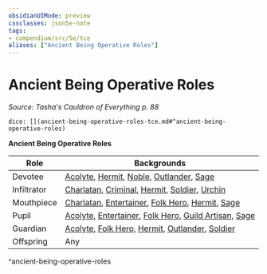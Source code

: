 ```yaml
---
obsidianUIMode: preview
cssclasses: json5e-note
tags:
- compendium/src/5e/tce
aliases: ["Ancient Being Operative Roles"]
---
```

# Ancient Being Operative Roles
*Source: Tasha's Cauldron of Everything p. 88* 

`dice: [](ancient-being-operative-roles-tce.md#^ancient-being-operative-roles)`

**Ancient Being Operative Roles**

| Role | Backgrounds |
|------|-------------|
| Devotee | [Acolyte](/2-Mechanics/CLI/backgrounds/acolyte.md), [Hermit](/2-Mechanics/CLI/backgrounds/hermit.md), [Noble](/2-Mechanics/CLI/backgrounds/noble.md), [Outlander](/2-Mechanics/CLI/backgrounds/outlander.md), [Sage](/2-Mechanics/CLI/backgrounds/sage.md) |
| Infiltrator | [Charlatan](/2-Mechanics/CLI/backgrounds/charlatan.md), [Criminal](/2-Mechanics/CLI/backgrounds/criminal.md), [Hermit](/2-Mechanics/CLI/backgrounds/hermit.md), [Soldier](/2-Mechanics/CLI/backgrounds/soldier.md), [Urchin](/2-Mechanics/CLI/backgrounds/urchin.md) |
| Mouthpiece | [Charlatan](/2-Mechanics/CLI/backgrounds/charlatan.md), [Entertainer](/2-Mechanics/CLI/backgrounds/entertainer.md), [Folk Hero](/2-Mechanics/CLI/backgrounds/folk-hero.md), [Hermit](/2-Mechanics/CLI/backgrounds/hermit.md), [Sage](/2-Mechanics/CLI/backgrounds/sage.md) |
| Pupil | [Acolyte](/2-Mechanics/CLI/backgrounds/acolyte.md), [Entertainer](/2-Mechanics/CLI/backgrounds/entertainer.md), [Folk Hero](/2-Mechanics/CLI/backgrounds/folk-hero.md), [Guild Artisan](/2-Mechanics/CLI/backgrounds/guild-artisan.md), [Sage](/2-Mechanics/CLI/backgrounds/sage.md) |
| Guardian | [Acolyte](/2-Mechanics/CLI/backgrounds/acolyte.md), [Folk Hero](/2-Mechanics/CLI/backgrounds/folk-hero.md), [Hermit](/2-Mechanics/CLI/backgrounds/hermit.md), [Outlander](/2-Mechanics/CLI/backgrounds/outlander.md), [Soldier](/2-Mechanics/CLI/backgrounds/soldier.md) |
| Offspring | Any |
^ancient-being-operative-roles